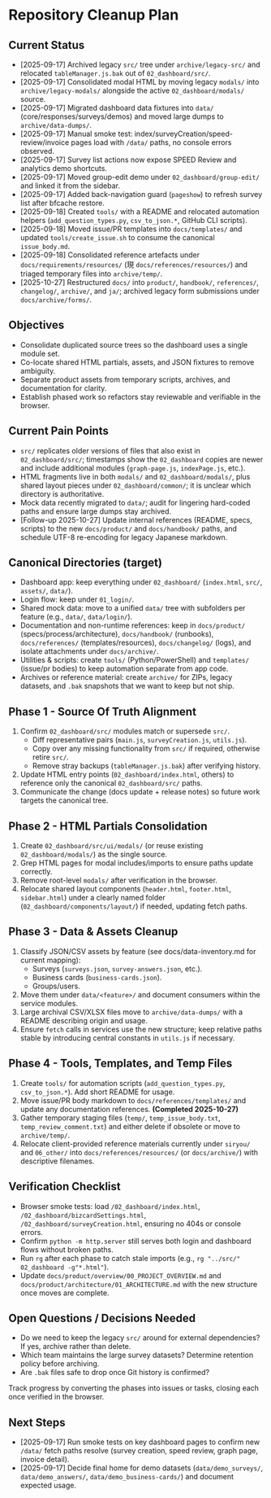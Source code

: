 # Repository Cleanup Plan

## Current Status
- [2025-09-17] Archived legacy `src/` tree under `archive/legacy-src/` and relocated `tableManager.js.bak` out of `02_dashboard/src/`.
- [2025-09-17] Consolidated modal HTML by moving legacy `modals/` into `archive/legacy-modals/` alongside the active `02_dashboard/modals/` source.
- [2025-09-17] Migrated dashboard data fixtures into `data/` (core/responses/surveys/demos) and moved large dumps to `archive/data-dumps/`.
- [2025-09-17] Manual smoke test: index/surveyCreation/speed-review/invoice pages load with `/data/` paths, no console errors observed.
- [2025-09-17] Survey list actions now expose SPEED Review and analytics demo shortcuts.
- [2025-09-17] Moved group-edit demo under `02_dashboard/group-edit/` and linked it from the sidebar.
- [2025-09-17] Added back-navigation guard (`pageshow`) to refresh survey list after bfcache restore.
- [2025-09-18] Created `tools/` with a README and relocated automation helpers (`add_question_types.py`, `csv_to_json.*`, GitHub CLI scripts).
- [2025-09-18] Moved issue/PR templates into `docs/templates/` and updated `tools/create_issue.sh` to consume the canonical `issue_body.md`.
- [2025-09-18] Consolidated reference artefacts under `docs/requirements/resources/` (現 `docs/references/resources/`) and triaged temporary files into `archive/temp/`.
- [2025-10-27] Restructured `docs/` into `product/`, `handbook/`, `references/`, `changelog/`, `archive/`, and `ja/`; archived legacy form submissions under `docs/archive/forms/`.

## Objectives
- Consolidate duplicated source trees so the dashboard uses a single module set.
- Co-locate shared HTML partials, assets, and JSON fixtures to remove ambiguity.
- Separate product assets from temporary scripts, archives, and documentation for clarity.
- Establish phased work so refactors stay reviewable and verifiable in the browser.

## Current Pain Points
- `src/` replicates older versions of files that also exist in `02_dashboard/src/`; timestamps show the `02_dashboard` copies are newer and include additional modules (`graph-page.js`, `indexPage.js`, etc.).
- HTML fragments live in both `modals/` and `02_dashboard/modals/`, plus shared layout pieces under `02_dashboard/common/`; it is unclear which directory is authoritative.
- Mock data recently migrated to `data/`; audit for lingering hard-coded paths and ensure large dumps stay archived.
- [Follow-up 2025-10-27] Update internal references (README, specs, scripts) to the new `docs/product/` and `docs/handbook/` paths, and schedule UTF-8 re-encoding for legacy Japanese markdown.

## Canonical Directories (target)
- Dashboard app: keep everything under `02_dashboard/` (`index.html`, `src/`, `assets/`, `data/`).
- Login flow: keep under `01_login/`.
- Shared mock data: move to a unified `data/` tree with subfolders per feature (e.g., `data/`, `data/login/`).
- Documentation and non-runtime references: keep in `docs/product/` (specs/process/architecture), `docs/handbook/` (runbooks), `docs/references/` (templates/resources), `docs/changelog/` (logs), and isolate attachments under `docs/archive/`.
- Utilities & scripts: create `tools/` (Python/PowerShell) and `templates/` (issue/pr bodies) to keep automation separate from app code.
- Archives or reference material: create `archive/` for ZIPs, legacy datasets, and `.bak` snapshots that we want to keep but not ship.

## Phase 1 - Source Of Truth Alignment
1. Confirm `02_dashboard/src/` modules match or supersede `src/`.
   - Diff representative pairs (`main.js`, `surveyCreation.js`, `utils.js`).
   - Copy over any missing functionality from `src/` if required, otherwise retire `src/`.
   - Remove stray backups (`tableManager.js.bak`) after verifying history.
2. Update HTML entry points (`02_dashboard/index.html`, others) to reference only the canonical `02_dashboard/src/` paths.
3. Communicate the change (docs update + release notes) so future work targets the canonical tree.

## Phase 2 - HTML Partials Consolidation
1. Create `02_dashboard/src/ui/modals/` (or reuse existing `02_dashboard/modals/`) as the single source.
2. Grep HTML pages for modal includes/imports to ensure paths update correctly.
3. Remove root-level `modals/` after verification in the browser.
4. Relocate shared layout components (`header.html`, `footer.html`, `sidebar.html`) under a clearly named folder (`02_dashboard/components/layout/`) if needed, updating fetch paths.

## Phase 3 - Data & Assets Cleanup
1. Classify JSON/CSV assets by feature (see docs/data-inventory.md for current mapping):
   - Surveys (`surveys.json`, `survey-answers.json`, etc.).
   - Business cards (`business-cards.json`).
   - Groups/users.
2. Move them under `data/<feature>/` and document consumers within the service modules.
3. Large archival CSV/XLSX files move to `archive/data-dumps/` with a README describing origin and usage.
4. Ensure `fetch` calls in services use the new structure; keep relative paths stable by introducing central constants in `utils.js` if necessary.

## Phase 4 - Tools, Templates, and Temp Files
1. Create `tools/` for automation scripts (`add_question_types.py`, `csv_to_json.*`). Add short README for usage.
2. Move issue/PR body markdown to `docs/references/templates/` and update any documentation references. **(Completed 2025-10-27)**
3. Gather temporary staging files (`temp/`, `temp_issue_body.txt`, `temp_review_comment.txt`) and either delete if obsolete or move to `archive/temp/`.
4. Relocate client-provided reference materials currently under `siryou/` and `06_other/` into `docs/references/resources/` (or `docs/archive/`) with descriptive filenames.

## Verification Checklist
- Browser smoke tests: load `/02_dashboard/index.html`, `/02_dashboard/bizcardSettings.html`, `/02_dashboard/surveyCreation.html`, ensuring no 404s or console errors.
- Confirm `python -m http.server` still serves both login and dashboard flows without broken paths.
- Run `rg` after each phase to catch stale imports (e.g., `rg "../src/" 02_dashboard -g"*.html"`).
- Update `docs/product/overview/00_PROJECT_OVERVIEW.md` and `docs/product/architecture/01_ARCHITECTURE.md` with the new structure once moves are complete.

## Open Questions / Decisions Needed
- Do we need to keep the legacy `src/` around for external dependencies? If yes, archive rather than delete.
- Which team maintains the large survey datasets? Determine retention policy before archiving.
- Are `.bak` files safe to drop once Git history is confirmed?

Track progress by converting the phases into issues or tasks, closing each once verified in the browser.


## Next Steps
- [2025-09-17] Run smoke tests on key dashboard pages to confirm new `/data/` fetch paths resolve (survey creation, speed review, graph page, invoice detail).
- [2025-09-17] Decide final home for demo datasets (`data/demo_surveys/`, `data/demo_answers/`, `data/demo_business-cards/`) and document expected usage.

